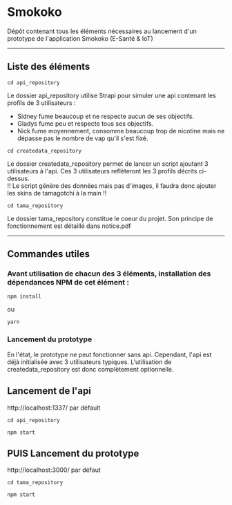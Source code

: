 # Smokoko

Dépôt contenant tous les éléments nécessaires au lancement d'un prototype de l'application Smokoko (E-Santé & IoT)

---
## Liste des éléments

```
cd api_repository
```
Le dossier api_repository utilise Strapi pour simuler une api contenant les profils de 3 utilisateurs :
- Sidney fume beaucoup et ne respecte aucun de ses objectifs.
- Gladys fume peu et respecte tous ses objectifs.
- Nick fume moyennement, consomme beaucoup trop de nicotine mais ne dépasse pas le nombre de vap qu'il s'est fixé.

```
cd createdata_repository
```
Le dossier createdata_repository permet de lancer un script ajoutant 3 utilisateurs à l'api. 
Ces 3 utilisateurs reflèteront les 3 profils décrits ci-dessus.  
:bangbang: Le script génère des données mais pas d'images, il faudra donc ajouter les skins de tamagotchi à la main :bangbang:

```
cd tama_repository
```
Le dossier tama_repository constitue le coeur du projet. Son principe de fonctionnement est détaillé dans notice.pdf

---

## Commandes utiles

### Avant utilisation de chacun des 3 éléments, installation des dépendances NPM de cet élément : 

```
npm install
```

ou 

```
yarn
```

### Lancement du prototype

En l'état, le prototype ne peut fonctionner sans api. Cependant, l'api est déjà initialisée avec 3 utilisateurs typiques. L'utilisation de createdata_repository est donc complètement optionnelle.

## Lancement de l'api 
http://localhost:1337/ par défault

```
cd api_repository
```
```
npm start
```

## PUIS Lancement du prototype 
http://localhost:3000/ par défaut

```
cd tama_repository
```
```
npm start
```

